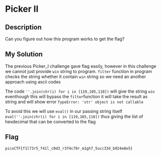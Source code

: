 # Picker II

## Description

Can you figure out how this program works to get the flag?

## My Solution

The previous Picker_I challenge gave flag easily, however in this challenge we cannot just provide `win` string to program. `filter` function in program checks the string whether it contain `win` string so we need an another approach using ascii codes

The code `''.join(chr(i) for i in [119,105,110])` will give the string `win` eventhough this will bypass the `filter`function it will take the result as string and will show error `TypeError: 'str' object is not callable`

To avoid this we will use `eval()` in our passing string itself `eval(''.join(chr(i) for i in [119,105,110])` thus giving the list of hexdecimal that can be converted to the flag

## Flag

`picoCTF{f1l73r5_f41l_c0d3_r3f4c70r_m1gh7_5ucc33d_b924e8e5}`

